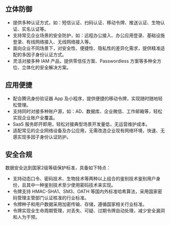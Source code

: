 ## 立体防御
- 提供多种认证方式，如：短信认证、扫码认证、移动令牌、推送认证、生物认证、实名认证等。
- 支持常见企业场景的安全防护，如：远程办公接入、办公应用登录、基础设施登录、有线网络接入、无线网络接入等。
- 面向企业不同场景下，对安全性、便捷性、隐私性的差异化需求，提供精准适配的多因子身份认证方式。
- 灵活对接多种 IAM 产品，提供零信任方案、Passwordless 方案等多种全方位、立体化的安全解决方案。

## 应用便捷
- 配合腾讯身份验证器 App 及小程序，提供便捷的移动令牌，实现随时随地轻松管理。
- 支持同时对接多种账户源，如：AD、数据库、企业微信、工作邮箱等，轻松实现企业账户全覆盖。
- SaaS 服务即开即用，轻松对接典型场景开发量低，无运营维护成本。
- 适配常见的企业网络设备及办公应用，无需改造企业现有网络环境，快速、无感实现多因子身份认证防护。

## 安全合规
数据安全达到国家2级等级保护标准，具备如下特点：
- 支持动态口令、密码技术、生物技术等两种以上组合的鉴别技术鉴别用户身份，且其中一种鉴别技术至少使用密码技术来实现。
- 令牌支持 HMAC-SHA1、SM3、OATH 等国内外标准哈希算法，采用国家密码管理主管部门认证核准的行业标准。
- 令牌种子和用户数据采用加密传输、存储，遵循国家相关行业标准。
- 令牌实现全生命周期管理，对丢失、可疑、过期令牌自动处理，减少安全漏洞和人为干预。
